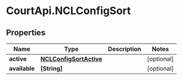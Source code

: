 # CourtApi.NCLConfigSort

## Properties
Name | Type | Description | Notes
------------ | ------------- | ------------- | -------------
**active** | [**NCLConfigSortActive**](NCLConfigSortActive.md) |  | [optional] 
**available** | **[String]** |  | [optional] 


